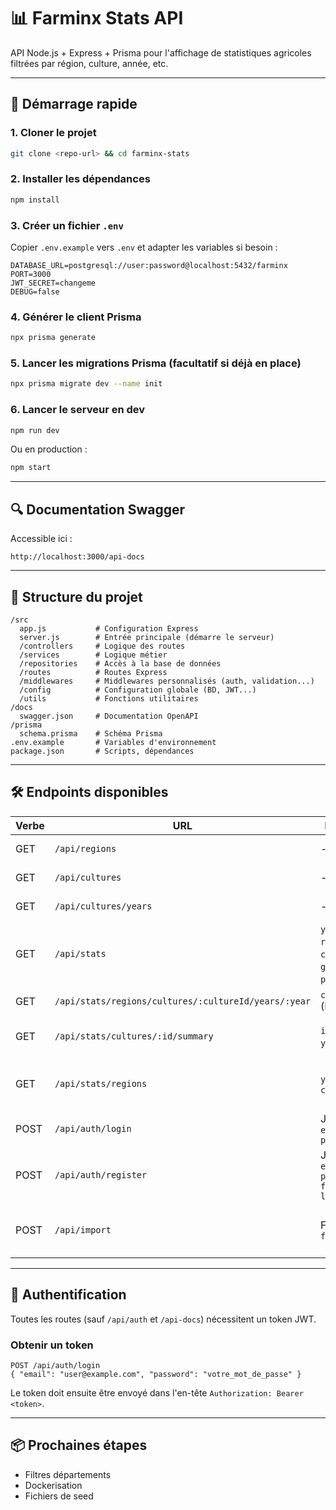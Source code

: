 # 📊 Farminx Stats API

API Node.js + Express + Prisma pour l'affichage de statistiques agricoles filtrées par région, culture, année, etc.

---

## 🚀 Démarrage rapide

### 1. Cloner le projet
```bash
git clone <repo-url> && cd farminx-stats
```

### 2. Installer les dépendances
```bash
npm install
```

### 3. Créer un fichier `.env`
Copier `.env.example` vers `.env` et adapter les variables si besoin :
```env
DATABASE_URL=postgresql://user:password@localhost:5432/farminx
PORT=3000
JWT_SECRET=changeme
DEBUG=false
```

### 4. Générer le client Prisma
```bash
npx prisma generate
```

### 5. Lancer les migrations Prisma (facultatif si déjà en place)
```bash
npx prisma migrate dev --name init
```

### 6. Lancer le serveur en dev
```bash
npm run dev
```

Ou en production :
```bash
npm start
```

---

## 🔍 Documentation Swagger
Accessible ici :
```
http://localhost:3000/api-docs
```

---

## 📁 Structure du projet
```
/src
  app.js           # Configuration Express
  server.js        # Entrée principale (démarre le serveur)
  /controllers     # Logique des routes
  /services        # Logique métier
  /repositories    # Accès à la base de données
  /routes          # Routes Express
  /middlewares     # Middlewares personnalisés (auth, validation...)
  /config          # Configuration globale (BD, JWT...)
  /utils           # Fonctions utilitaires
/docs
  swagger.json     # Documentation OpenAPI
/prisma
  schema.prisma    # Schéma Prisma
.env.example       # Variables d'environnement
package.json       # Scripts, dépendances
```

---

## 🛠 Endpoints disponibles

| Verbe | URL | Paramètres | Retour (DTO) | Description |
|-------|------------------------------------------------------------|-----------------------------|-------------------------------------------------------------|--------------------------------------------|
| GET   | `/api/regions` | - | `RegionDto[]` | Liste des régions |
| GET   | `/api/cultures` | - | `CultureDto[]` | Liste des cultures |
| GET   | `/api/cultures/years` | - | `number[]` | Années disponibles |
| GET   | `/api/stats` | `year?`, `regionId?`, `cultureId?`, `granularity?`, `page?`, `limit?` | `{ total, page, limit, data: AgriculturalStatDto[] }` | Stats filtrées |
| GET   | `/api/stats/regions/cultures/:cultureId/years/:year` | `cultureId` (ID), `year` | `AgriculturalStatDto[]` | Stats par région |
| GET   | `/api/stats/cultures/:id/summary` | `id` (path), `year?` (query) | `CultureSummaryDto` | Résumé pour une culture |
| GET   | `/api/stats/regions` | `year`, `cultureId` | `FeatureCollection` | Stats régionales en GeoJSON |
| POST  | `/api/auth/login` | JSON `{ email, password }` | `{ token }` | Connexion utilisateur |
| POST  | `/api/auth/register` | JSON `{ email, password, firstName?, lastName? }` | `{ id, email }` | Création d'utilisateur |
| POST  | `/api/import` | Form-data `file` | `{ message }` | Importer des données Excel |

---

## 🔐 Authentification

Toutes les routes (sauf `/api/auth` et `/api-docs`) nécessitent un token JWT.

### Obtenir un token

```
POST /api/auth/login
{ "email": "user@example.com", "password": "votre_mot_de_passe" }
```

Le token doit ensuite être envoyé dans l'en-tête `Authorization: Bearer <token>`.

---

## 📦 Prochaines étapes
- Filtres départements
- Dockerisation
- Fichiers de seed
